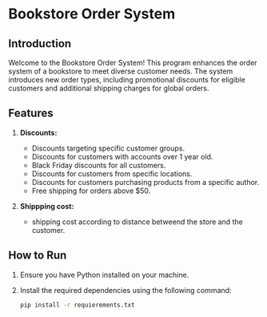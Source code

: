 # Bookstore Order System

## Introduction

Welcome to the Bookstore Order System! This program enhances the order system of a bookstore to meet diverse customer needs. The system introduces new order types, including promotional discounts for eligible customers and additional shipping charges for global orders.

## Features

1. **Discounts:**
   - Discounts targeting specific customer groups.
   - Discounts for customers with accounts over 1 year old.
   - Black Friday discounts for all customers.
   - Discounts for customers from specific locations.
   - Discounts for customers purchasing products from a specific author.
   - Free shipping for orders above $50.

2. **Shippping cost:**
   - shipping cost according to distance betweend the store and the customer.

## How to Run

1. Ensure you have Python installed on your machine.
2. Install the required dependencies using the following command:

   ```bash
   pip install -r requierements.txt
   ````
